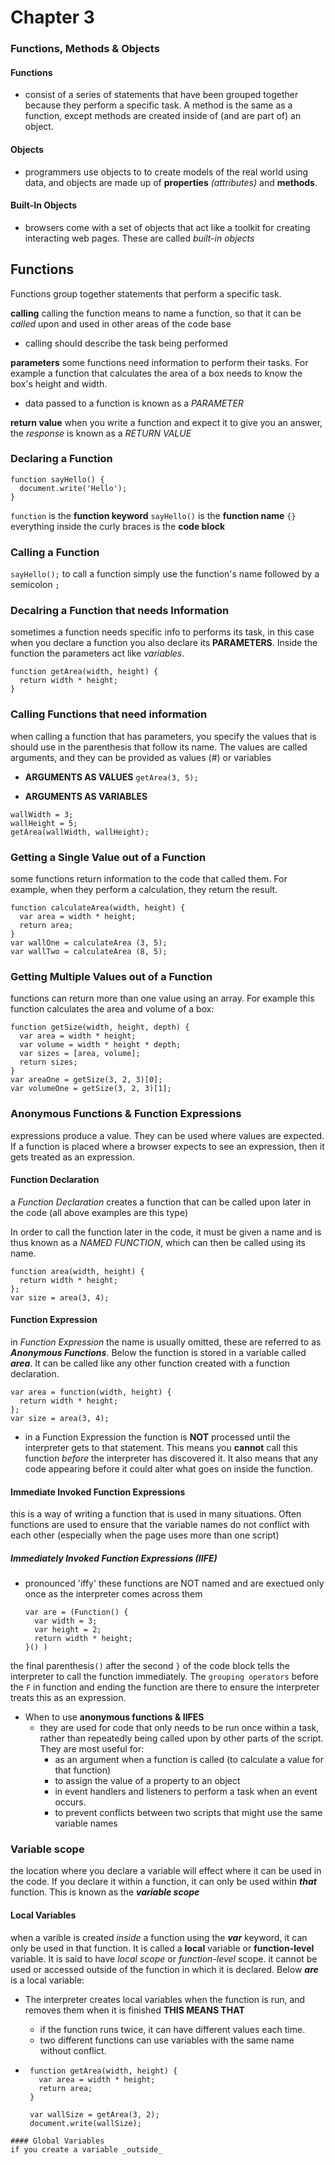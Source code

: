 # Chapter 3
### Functions, Methods & Objects

#### Functions
- consist of a series of statements that have been grouped together because they perform a specific task. A method is the same as a function, except methods are created inside of (and are part of) an object.

#### Objects
- programmers use objects to to create models of the real world using data, and objects are made up of __properties__ *(attributes)* and __methods__.

#### Built-In Objects
- browsers come with a set of objects that act like a toolkit for creating interacting web pages. These are called *built-in objects*

## Functions
Functions group together statements that perform a specific task.

__calling__
calling the function means to name a function, so that it can be *called* upon and used in other areas of the code base
- calling should describe the task being performed

__parameters__
some functions need information to perform their tasks. For example a function that calculates the area of a box needs to know the box's height and width.
- data passed to a function is known as a *PARAMETER*

__return value__
when you write a function and expect it to give you an answer, the *response* is known as a *RETURN VALUE*

### Declaring a Function
```
function sayHello() {
  document.write('Hello');
}
```
`function` is the __function keyword__
`sayHello()` is the __function name__
`{}` everything inside the curly braces is the __code block__

### Calling a Function
`sayHello();`
to call a function simply use the function's name followed by a semicolon `;`

### Decalring a Function that needs Information
sometimes a function needs specific info to performs its task, in this case when you declare a function you also declare its __PARAMETERS__. Inside the function the parameters act like *variables*.
```
function getArea(width, height) {
  return width * height;
}
```
### Calling Functions that need information
when calling a function that has parameters, you specify the values that is should use in the parenthesis that follow its name. The values are called arguments, and they can be provided as values (#) or variables
  - __ARGUMENTS AS VALUES__
  `getArea(3, 5);`

  - __ARGUMENTS AS VARIABLES__
  ```
  wallWidth = 3;
  wallHeight = 5;
  getArea(wallWidth, wallHeight);
  ```

### Getting a Single Value out of a Function
some functions return information to the code that called them. For example, when they perform a calculation, they return the result.
```
function calculateArea(width, height) {
  var area = width * height;
  return area;
}
var wallOne = calculateArea (3, 5);
var wallTwo = calculateArea (8, 5);
```
### Getting Multiple Values out of a Function
functions can return more than one value using an array. For example this function calculates the area and volume of a box:
```
function getSize(width, height, depth) {
  var area = width * height;
  var volume = width * height * depth;
  var sizes = [area, volume];
  return sizes;
}
var areaOne = getSize(3, 2, 3)[0];
var volumeOne = getSize(3, 2, 3)[1];
```
### Anonymous Functions & Function Expressions
expressions produce a value. They can be used where values are expected. If a function is placed where a browser expects to see an expression, then it gets treated as an expression.
#### Function Declaration
a *Function Declaration* creates a function that can be called upon later in the code (all above examples are this type)

In order to call the function later in the code, it must be given a name and is thus known as a *NAMED FUNCTION*, which can then be called using its name.
  ```
  function area(width, height) {
    return width * height;
  };
  var size = area(3, 4);
  ```
#### Function Expression
in *Function Expression* the name is usually omitted, these are referred to as ___Anonymous Functions___. Below the function is stored in a variable called ___area___. It can be called like any other function created with a function declaration.
  ```
  var area = function(width, height) {
    return width * height;
  };
  var size = area(3, 4);
  ```
- in a Function Expression the function is __NOT__ processed until the interpreter gets to that statement. This means you __cannot__ call this function *before* the interpreter has discovered it. It also means that any code appearing before it could alter what goes on inside the function.

#### Immediate Invoked Function Expressions
this is a way of writing a function that is used in many situations. Often functions are used to ensure that the variable names do not conflict with each other (especially when the page uses more than one script)
##### Immediately Invoked Function Expressions (IIFE)
- pronounced 'iffy' these functions are NOT named and are exectued only once as the interpreter comes across them
  ```
  var are = (Function() {
    var width = 3;
    var height = 2;
    return width * height;
  }() )
  ```
the final parenthesis`()` after the second `}` of the code block tells the interpreter to call the function immediately. The `grouping operators` before the `F` in function and ending the function are there to ensure the interpreter treats this as an expression.

- When to use __anonymous functions & IIFES__
  - they are used for code that only needs to be run once within a task, rather than repeatedly being called upon by other parts of the script. They are most useful for:
    - as an argument when a function is called (to calculate a value for that function)
    - to assign the value of a property to an object
    - in event handlers and listeners to perform a task when an event occurs.
    - to prevent conflicts between two scripts that might use the same variable names

### Variable scope
the location where you declare a variable will effect where it can be used in the code. If you declare it within a function, it can only be used within ___that___ function. This is known as the ___variable scope___

#### Local Variables
when a varible is created _inside_ a function using the ___var___ keyword, it can only be used in that function. It is called a __local__ variable or __function-level__ variable. It is said to have _local scope_ or _function-level_ scope. it cannot be used or accessed outside of the function in which it is declared. Below ___are___ is a local variable:
- The interpreter creates local variables when the function is run, and removes them when it is finished
__THIS MEANS THAT__
  - if the function runs twice, it can have different values each time.
  - two different functions can use variables with the same name without conflict.

-  ```
    function getArea(width, height) {
      var area = width * height;
      return area;
    }

    var wallSize = getArea(3, 2);
    document.write(wallSize);
  ```
#### Global Variables
if you create a variable _outside_ 
